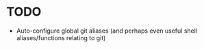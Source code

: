 # TODO

- Auto-configure global git aliases (and perhaps even useful shell aliases/functions relating to git)
